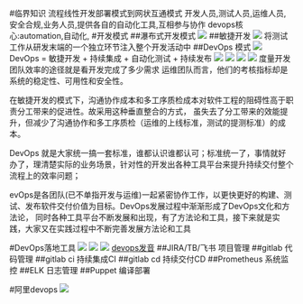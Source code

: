 #临界知识
流程线性开发部署模式到网状互通模式
开发人员,测试人员,运维人员,安全合规,业务人员,提供各自的自动化工具,互相参与协作
devops核心:automation,自动化,
#开发模式
[](https://time.geekbang.org/column/article/144204?utm_term=zeusXCHI8&utm_source=infoq&utm_medium=web)
##瀑布式开发模式
![](.z_00_devops_开发_运维_业务_安全合规_瀑布流_敏捷开发_images/d28cb2f8.png)
##敏捷开发
![](.z_00_devops_开发_运维_业务_安全合规_瀑布流_敏捷开发_images/512fd613.png)
将测试工作从研发末端的一个独立环节注入整个开发活动中
##DevOps 模式
![](.z_00_devops_开发_运维_业务_安全合规_瀑布流_敏捷开发_images/71885127.png)
DevOps = 敏捷开发 + 持续集成 + 自动化测试 + 持续发布 
![](.z_00_devops_开发_运维_业务_安全合规_瀑布流_敏捷开发_images/b5cdb0f3.png)
![](.z_00_devops_开发_运维_业务_安全合规_瀑布流_敏捷开发_images/f007f4fe.png)
![](https://www.zhihu.com/question/58702398)
![](.z_00_devops_开发_运维_业务_安全合规_瀑布流_敏捷开发_images/81cacd8a.png)
度量开发团队效率的途径就是看开发完成了多少需求
运维团队而言，他们的考核指标却是系统的稳定性、可用性和安全性。

在敏捷开发的模式下，沟通协作成本和多工序质检成本对软件工程的阻碍性高于职责分工带来的促进性。故采用这种垂直整合的方式，
虽失去了分工带来的效能提升，但减少了沟通协作和多工序质检（运维的上线标准，测试的提测标准）的成本。

DevOps 就是大家统一搞一套标准，谁都认识谁都认可；标准统一了，事情就好办了，理清楚实际的业务场景，针对性的开发出各种工具平台来提升持续交付整个流程上的效率问题；


evOps是各团队(已不单指开发与运维)一起紧密协作工作，以更快更好的构建、测试、发布软件交付价值为目标。DevOps发展过程中渐渐形成了DevOps文化和方法论，
同时各种工具平台不断发展和出现，有了方法论和工具，接下来就是实践，大家又在实践过程中不断完善发展方法论和工具

#DevOps落地工具
![](.z_00_devops_开发_运维_业务_安全合规_瀑布流_敏捷开发_images/02c9a1f1.png)
![](.z_00_devops_开发_运维_业务_安全合规_瀑布流_敏捷开发_images/5f3a1930.png)
![](.z_00_devops_开发_运维_业务_安全合规_瀑布流_敏捷开发_images/4b28b899.png)
[devops发音](http://dict.youdao.com/search?q=devops&ue=utf8&keyfrom=chrome.extension)
[](https://www.kubernetes.org.cn/9538.html)
##JIRA/TB/飞书
项目管理
##gitlab
代码管理
##gitlab ci
持续集成CI
##gitlab cd
持续交付CD
##Prometheus
系统监控
##ELK
日志管理
##Puppet
编译部署

#阿里devops
![](.z_00_devops_开发_运维_业务_安全合规_瀑布流_敏捷开发_images/5bcd1660.png)
[](https://cn.aliyun.com/solution/devops/yunxiao)
